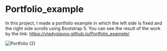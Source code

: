 # Portfolio_example

In this project, I made a portfolio example in which the left side is fixed and the right side scrolls using Bootstrap 5.
You can see the result of the work by the link:
https://vladyslavos.github.io/Portfolio_example/

![Portfolio (2)](https://user-images.githubusercontent.com/67589338/102227266-0877aa80-3ef2-11eb-8891-f345702405d9.png)
